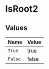 # IsRoot2


## Values

| Name    | Value   |
| ------- | ------- |
| `True`  | true    |
| `False` | false   |